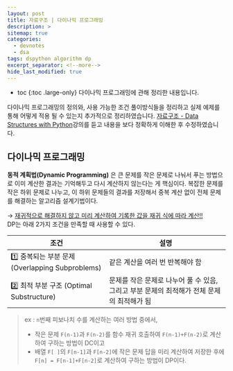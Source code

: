 ```yaml
---
layout: post
title: 자료구조 | 다이나믹 프로그래밍
description: >
sitemap: true
categories: 
  - devnotes
  - dsa
tags: dspython algorithm dp
excerpt_separator: <!--more-->
hide_last_modified: true
---
```

* toc
{:toc .large-only}
다이나믹 프로그래밍에 관해 정리한 내용입니다. 

다이나믹 프로그래밍의 정의와, 사용 가능한 조건 풀이방식들을 정리하고 실제 예제를 통해 어떻게 적용 될 수 있는지 추가적으로 정리하였습니다. [자료구조 - Data Structures with Python](https://www.youtube.com/playlist?list=PLsMufJgu5933ZkBCHS7bQTx0bncjwi4PK)강의를 듣고 내용을 보다 정확하게 이해한 후  수정하였습니다.<br>



<!--more-->

## 다이나믹 프로그래밍

**동적 계획법(Dynamic Programming)** 은 큰 문제를 작은 문제로 나눠서 푸는 방법으로 이미 계산한 결과는 기억해두고 다시 계산하지 않는다는 게 핵심이다. 복잡한 문제를 작은 하위 문제로 나누고, 이 하위 문제들의 결과를 저장해서 중복 계산 없이 전체 문제를 해결하는 알고리즘 설계기법이다. 

&rarr; <u>재귀적으로 해결하지 않고 미리 계산하여 기록한 값을 재귀 식에 따라 계산!!</u><br>DP는 아래 2가지 조건을 만족할 때 사용할 수 있다.

| 조건                                           | 설명                                                         |
| ---------------------------------------------- | ------------------------------------------------------------ |
| 1️⃣ 중복되는 부분 문제 (Overlapping Subproblems) | 같은 계산을 여러 번 반복해야 함                              |
| 2️⃣ 최적 부분 구조 (Optimal Substructure)        | 문제를 작은 문제로 나누어 풀 수 있음, 그리고 부분 문제의 최적해가 전체 문제의 최적해가 됨 |

> ex : `n`번째 피보나치 수를 계산하는 여러 방법 중에서, 
>
> - 작은 문제 `F(n-1)`과 `F(n-2)`를 함수 재귀 호출하여 `F(n-1)+F(n-2)`로 계산하여 구하는 방법이 DC이고
> - 배열 `F[ ]`의 `F[n-1]`과 `F[n-2]`에 작은 문제 답을 미리 계산하여 저장한 후에 `F[n] = F[n-1]+F[n-2]`로 계산하여 구하는 방법이 DP이다.
